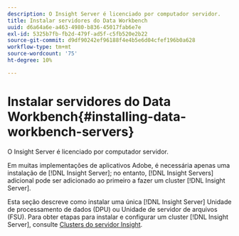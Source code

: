 ```yaml
---
description: O Insight Server é licenciado por computador servidor.
title: Instalar servidores do Data Workbench
uuid: d6a64a6e-a463-4980-b836-45017fab6e7e
exl-id: 5325b7fb-fb2d-479f-ad5f-c5fb520e2b22
source-git-commit: d9df90242ef96188f4e4b5e6d04cfef196b0a628
workflow-type: tm+mt
source-wordcount: '75'
ht-degree: 10%

---
```


# Instalar servidores do Data Workbench{#installing-data-workbench-servers}

O Insight Server é licenciado por computador servidor.

Em muitas implementações de aplicativos Adobe, é necessária apenas uma instalação de [!DNL Insight Server]; no entanto, [!DNL Insight Servers] adicional pode ser adicionado ao primeiro a fazer um cluster [!DNL Insight Server].

Esta seção descreve como instalar uma única [!DNL Insight Server] Unidade de processamento de dados (DPU) ou Unidade de servidor de arquivos (FSU). Para obter etapas para instalar e configurar um cluster [!DNL Insight Server], consulte [Clusters do servidor Insight](../../../home/c-inst-svr/c-install-ins-svr/c-ins-svr-clstrs/c-abt-ins-svr-clsters.md).

